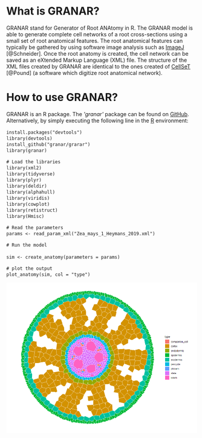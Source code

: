 # What is GRANAR?

GRANAR stand for Generator of Root ANAtomy in R. The GRANAR model is able to generate complete cell networks of a root cross-sections using a small set of root anatomical features. The root anatomical features can typically be gathered by using software image analysis such as [ImageJ](https://imagej.net/Welcome) [@Schneider]. Once the root anatomy is created, the cell network can be saved as an eXtended Markup Language (XML) file. The structure of the XML files created by GRANAR are identical to the ones created of [CellSeT](https://www.nottingham.ac.uk/research/groups/cvl/software/cellset.aspx) [@Pound] (a software which digitize root anatomical network).

# How to use GRANAR?

GRANAR is an R package. The *'granar'* package can be found on [GitHub](https://github.com/granar/granar).
Alternatively, by simply executing the following line in the [R](https://cran.r-project.org/) environment:

```{r}
install.packages("devtools")
library(devtools)
install_github("granar/grarar")
library(granar)
```

```{r preambule, echo=T, warning=F, message=F}
# Load the libraries
library(xml2)
library(tidyverse)
library(plyr)
library(deldir)
library(alphahull)
library(viridis)
library(cowplot)
library(retistruct)
library(Hmisc)
```

```{r}
# Read the parameters
params <- read_param_xml("Zea_mays_1_Heymans_2019.xml")
```

```{r GRANAR, message = F, warning= F}
# Run the model

sim <- create_anatomy(parameters = params)
```

```{r plot}
# plot the output
plot_anatomy(sim, col = "type")
```

![](modelparam/Zea_mays.png)
